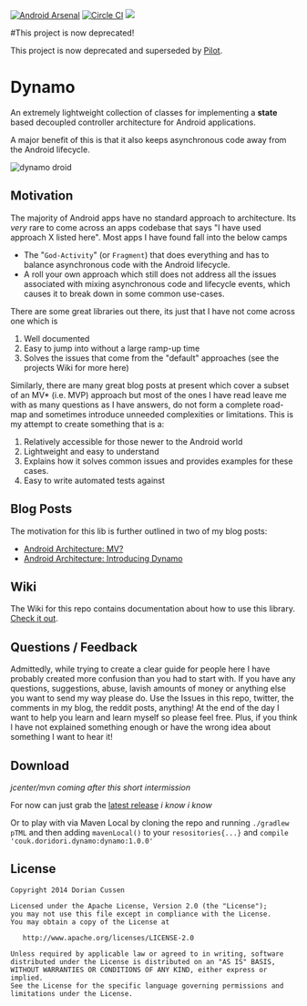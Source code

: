 [![Android Arsenal](https://img.shields.io/badge/Android%20Arsenal-Dynamo-brightgreen.svg?style=flat)](http://android-arsenal.com/details/1/1805) [![Circle CI](https://circleci.com/gh/doridori/Dynamo.svg?style=shield&circle-token=:circle-token)](https://circleci.com/gh/doridori/Dynamo) [![](https://img.shields.io/badge/AndroidWeekly-%23150-blue.svg)](http://androidweekly.net/issues/issue-150)

#This project is now deprecated!

This project is now deprecated and superseded by [Pilot](https://github.com/doridori/Pilot). 

# Dynamo

An extremely lightweight collection of classes for implementing a **state** based decoupled controller architecture for Android applications.

A major benefit of this is that it also keeps asynchronous code away from the Android lifecycle.

<img src="https://github.com/doridori/Dynamo/blob/master/gfx/DynamoDroid.png" alt="dynamo droid"/>

Motivation
----------

The majority of Android apps have no standard approach to architecture. Its _very_ rare to come across an apps codebase that says "I have used approach X listed here". Most apps I have found fall into the below camps

- The "`God-Activity`" (or `Fragment`) that does everything and has to balance asynchronous code with the Android lifecycle.
- A roll your own approach which still does not address all the issues associated with mixing asynchronous code and lifecycle events, which causes it to break down in some common use-cases.

There are some great libraries out there, its just that I have not come across one which is

1. Well documented 
2. Easy to jump into without a large ramp-up time
3. Solves the issues that come from the "default" approaches  (see the projects Wiki for more here) 

Similarly, there are many great blog posts at present which cover a subset of an MV* (i.e. MVP) approach but most of the ones I have read leave me with as many questions as I have answers, do not form a complete road-map and sometimes introduce unneeded complexities or limitations. This is my attempt to create something that is a:

1. Relatively accessible for those newer to the Android world 
2. Lightweight and easy to understand
3. Explains how it solves common issues and provides examples for these cases.
4. Easy to write automated tests against

Blog Posts
----------

The motivation for this lib is further outlined in two of my blog posts:

- [Android Architecture: MV?](http://doridori.github.io/Android-Architecture-MV%3F/)
- [Android Architecture: Introducing Dynamo](http://doridori.github.io/Android-Architecture-Dynamo/) 

Wiki
----

The Wiki for this repo contains documentation about how to use this library. [Check it out](https://github.com/doridori/Dynamo/wiki).

Questions / Feedback
--------------------

Admittedly, while trying to create a clear guide for people here I have probably created more confusion than you had to start with. If you have any questions, suggestions, abuse, lavish amounts of money or anything else you want to send my way please do. Use the Issues in this repo, twitter, the comments in my blog, the reddit posts, anything! At the end of the day I want to help you learn and learn myself so please feel free. Plus, if you think I have not explained something enough or have the wrong idea about something I want to hear it!

Download
--------

_jcenter/mvn coming after this short intermission_

For now can just grab the [latest release](https://github.com/doridori/Dynamo/releases) _i know i know_

Or to play with via Maven Local by cloning the repo and running `./gradlew pTML` and then adding `mavenLocal()` to your `resositories{...}` and `compile 'couk.doridori.dynamo:dynamo:1.0.0'`

License
--------

    Copyright 2014 Dorian Cussen

    Licensed under the Apache License, Version 2.0 (the "License");
    you may not use this file except in compliance with the License.
    You may obtain a copy of the License at

       http://www.apache.org/licenses/LICENSE-2.0

    Unless required by applicable law or agreed to in writing, software
    distributed under the License is distributed on an "AS IS" BASIS,
    WITHOUT WARRANTIES OR CONDITIONS OF ANY KIND, either express or implied.
    See the License for the specific language governing permissions and
    limitations under the License.

